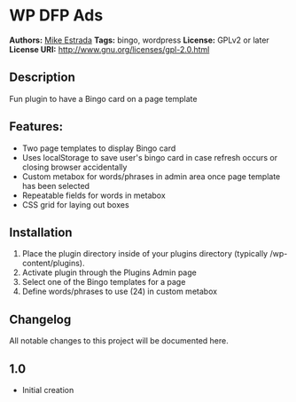 # WP DFP Ads

**Authors:**      [Mike Estrada](https://bleucellar.com)
**Tags:**         bingo, wordpress
**License:**      GPLv2 or later
**License URI:**  http://www.gnu.org/licenses/gpl-2.0.html

## Description

Fun plugin to have a Bingo card on a page template

## Features:

* Two page templates to display Bingo card
* Uses localStorage to save user's bingo card in case refresh occurs or closing browser accidentally
* Custom metabox for words/phrases in admin area once page template has been selected
* Repeatable fields for words in metabox
* CSS grid for laying out boxes

## Installation

1. Place the plugin directory inside of your plugins directory (typically /wp-content/plugins).
2. Activate plugin through the Plugins Admin page
3. Select one of the Bingo templates for a page
4. Define words/phrases to use (24) in custom metabox

## Changelog
All notable changes to this project will be documented here.

## 1.0

* Initial creation
